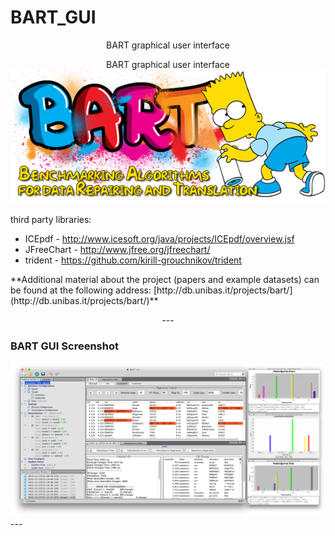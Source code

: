 # BART_GUI
<p align="center">
BART graphical user interface
</p>

<p align="center">
BART graphical user interface
  <img src="bart.png"/>
</p>

<p>
third party libraries:
<ul>
  <li> ICEpdf -  <a href="http://www.icesoft.org/java/projects/ICEpdf/overview.jsf">http://www.icesoft.org/java/projects/ICEpdf/overview.jsf</a>  </li>
  <li>JFreeChart -  <a href="http://www.jfree.org/jfreechart/">http://www.jfree.org/jfreechart/</a> </li>
  <li>trident  -  <a href="https://github.com/kirill-grouchnikov/trident">https://github.com/kirill-grouchnikov/trident</a>   </li>
</ul>
</p>

<div>
**Additional material about the project (papers and example datasets) can be found at the following address: [http://db.unibas.it/projects/bart/](http://db.unibas.it/projects/bart/)**
</div>

<p align="center">
---

### BART GUI Screenshot ###
 <img src="bartScreen.png"/>
---
</p>

